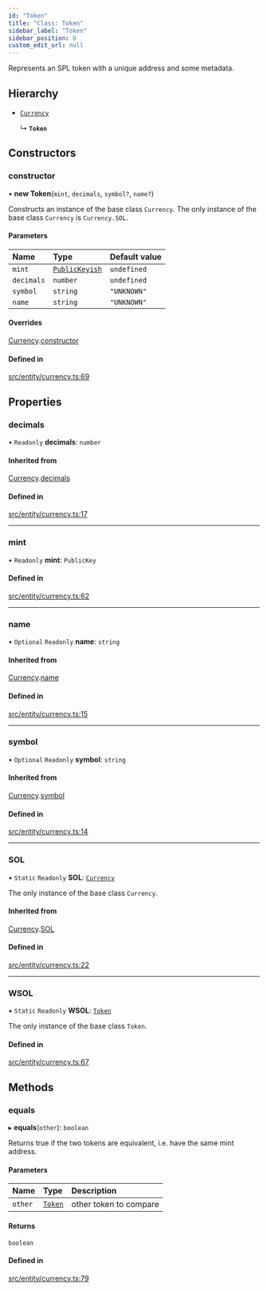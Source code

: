 ```yaml
---
id: "Token"
title: "Class: Token"
sidebar_label: "Token"
sidebar_position: 0
custom_edit_url: null
---
```


Represents an SPL token with a unique address and some metadata.

## Hierarchy

- [`Currency`](Currency.md)

  ↳ **`Token`**

## Constructors

### constructor

• **new Token**(`mint`, `decimals`, `symbol?`, `name?`)

Constructs an instance of the base class `Currency`. The only instance of the base class `Currency` is `Currency.SOL`.

#### Parameters

| Name | Type | Default value |
| :------ | :------ | :------ |
| `mint` | [`PublicKeyish`](../modules.md#publickeyish) | `undefined` |
| `decimals` | `number` | `undefined` |
| `symbol` | `string` | `"UNKNOWN"` |
| `name` | `string` | `"UNKNOWN"` |

#### Overrides

[Currency](Currency.md).[constructor](Currency.md#constructor)

#### Defined in

[src/entity/currency.ts:69](https://github.com/alpha-defi/raydium-sdk/blob/108ded9/src/entity/currency.ts#L69)

## Properties

### decimals

• `Readonly` **decimals**: `number`

#### Inherited from

[Currency](Currency.md).[decimals](Currency.md#decimals)

#### Defined in

[src/entity/currency.ts:17](https://github.com/alpha-defi/raydium-sdk/blob/108ded9/src/entity/currency.ts#L17)

___

### mint

• `Readonly` **mint**: `PublicKey`

#### Defined in

[src/entity/currency.ts:62](https://github.com/alpha-defi/raydium-sdk/blob/108ded9/src/entity/currency.ts#L62)

___

### name

• `Optional` `Readonly` **name**: `string`

#### Inherited from

[Currency](Currency.md).[name](Currency.md#name)

#### Defined in

[src/entity/currency.ts:15](https://github.com/alpha-defi/raydium-sdk/blob/108ded9/src/entity/currency.ts#L15)

___

### symbol

• `Optional` `Readonly` **symbol**: `string`

#### Inherited from

[Currency](Currency.md).[symbol](Currency.md#symbol)

#### Defined in

[src/entity/currency.ts:14](https://github.com/alpha-defi/raydium-sdk/blob/108ded9/src/entity/currency.ts#L14)

___

### SOL

▪ `Static` `Readonly` **SOL**: [`Currency`](Currency.md)

The only instance of the base class `Currency`.

#### Inherited from

[Currency](Currency.md).[SOL](Currency.md#sol)

#### Defined in

[src/entity/currency.ts:22](https://github.com/alpha-defi/raydium-sdk/blob/108ded9/src/entity/currency.ts#L22)

___

### WSOL

▪ `Static` `Readonly` **WSOL**: [`Token`](Token.md)

The only instance of the base class `Token`.

#### Defined in

[src/entity/currency.ts:67](https://github.com/alpha-defi/raydium-sdk/blob/108ded9/src/entity/currency.ts#L67)

## Methods

### equals

▸ **equals**(`other`): `boolean`

Returns true if the two tokens are equivalent, i.e. have the same mint address.

#### Parameters

| Name | Type | Description |
| :------ | :------ | :------ |
| `other` | [`Token`](Token.md) | other token to compare |

#### Returns

`boolean`

#### Defined in

[src/entity/currency.ts:79](https://github.com/alpha-defi/raydium-sdk/blob/108ded9/src/entity/currency.ts#L79)
